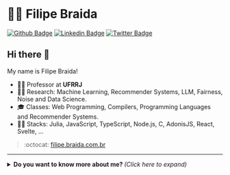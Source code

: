 # :man_office_worker: Filipe Braida

[![Github Badge](https://img.shields.io/badge/-Github-000?style=flat-square&logo=Github&logoColor=white&link=https://github.com/filipebraida)](https://github.com/filipebraida)
[![Linkedin Badge](https://img.shields.io/badge/-LinkedIn-blue?style=flat-square&logo=Linkedin&logoColor=white&link=https://www.linkedin.com/in/filipe-braida-do-carmo-52321738)](https://www.linkedin.com/in/filipe-braida-do-carmo-52321738)
[![Twitter Badge](https://img.shields.io/badge/-Twitter-1ca0f1?style=flat-square&labelColor=1ca0f1&logo=twitter&logoColor=white&link=https://twitter.com/filipebraida)](https://twitter.com/filipebraida)

## Hi there 👋

My name is Filipe Braida!

- :man_teacher: Professor at **UFRRJ**
- :man_scientist: Research: Machine Learning, Recommender Systems, LLM, Fairness, Noise and Data Science.
- :mortar_board: Classes: Web Programming, Compilers, Programming Languages and Recommender Systems.
- :man_technologist: Stacks: Julia, JavaScript, TypeScript, Node.js, C, AdonisJS, React, Svelte, ...

> :octocat: [filipe.braida.com.br](http://filipe.braida.com.br)

---

<details>
  <summary> <b> Do you want to know more about me? </b> <i> (Click here to expand) </i> </summary>
  <br>

  [![Github Status](https://github-readme-stats.vercel.app/api?username=filipebraida&show_icons=true&title_color=fff&icon_color=79ff97&text_color=9f9f9f&bg_color=151515)](https://github.com/filipebraida/filipebraida)

</details>
